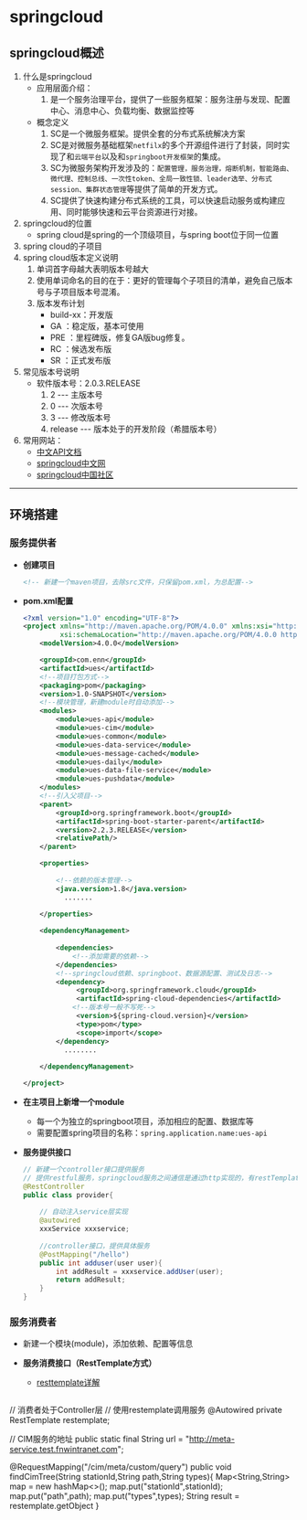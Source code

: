 # springcloud

## springcloud概述

1. 什么是springcloud
    * 应用层面介绍：
        1. 是一个服务治理平台，提供了一些服务框架：服务注册与发现、配置中心、消息中心、负载均衡、数据监控等
    * 概念定义
        1. SC是一个微服务框架。提供全套的分布式系统解决方案
        2. SC是对微服务基础框架`netfilx`的多个开源组件进行了封装，同时实现了和`云端平台`以及和`springboot开发框架`的集成。
        3. SC为微服务架构开发涉及的：`配置管理，服务治理，熔断机制，智能路由、微代理、控制总线、一次性token、全局一致性锁、leader选举、分布式session、集群状态管理`等提供了简单的开发方式。
        4. SC提供了快速构建分布式系统的工具，可以快速启动服务或构建应用、同时能够快速和云平台资源进行对接。
2. springcloud的位置
    * spring cloud是spring的一个顶级项目，与spring boot位于同一位置
3. spring cloud的子项目 
4. spring cloud版本定义说明
    1. 单词首字母越大表明版本号越大
    2. 使用单词命名的目的在于：更好的管理每个子项目的清单，避免自己版本号与子项目版本号混淆。
    3. 版本发布计划
        * build-xx：开发版
        * GA      ：稳定版，基本可使用
        * PRE     ：里程碑版，修复GA版bug修复。
        * RC      ：候选发布版
        * SR      ：正式发布版
5. 常见版本号说明
    * 软件版本号：2.0.3.RELEASE
        1. 2 --- 主版本号
        2. 0 --- 次版本号
        3. 3 --- 修改版本号
        4. release --- 版本处于的开发阶段（希腊版本号）
6. 常用网站：
    * [中文API文档](https://springcloud.cc/spring-cloud-dalston.html)
    * [springcloud中文网](https://springcloud.cc)
    * [springcloud中国社区](springcloud.cn)



---

## 环境搭建

### 服务提供者

* **创建项目**

  ```xml
  <!-- 新建一个maven项目，去除src文件，只保留pom.xml，为总配置-->
  ```

* **pom.xml配置**

  ```xml
  <?xml version="1.0" encoding="UTF-8"?>
  <project xmlns="http://maven.apache.org/POM/4.0.0" xmlns:xsi="http://www.w3.org/2001/XMLSchema-instance"
           xsi:schemaLocation="http://maven.apache.org/POM/4.0.0 http://maven.apache.org/xsd/maven-4.0.0.xsd">
      <modelVersion>4.0.0</modelVersion>
  
      <groupId>com.enn</groupId>
      <artifactId>ues</artifactId>
      <!--项目打包方式-->
      <packaging>pom</packaging>
      <version>1.0-SNAPSHOT</version>
      <!--模块管理，新建module时自动添加-->
      <modules>
          <module>ues-api</module>
          <module>ues-cim</module>
          <module>ues-common</module>
          <module>ues-data-service</module>
          <module>ues-message-cached</module>
          <module>ues-daily</module>
          <module>ues-data-file-service</module>
          <module>ues-pushdata</module>
      </modules>
      <!--引入父项目-->
      <parent>
          <groupId>org.springframework.boot</groupId>
          <artifactId>spring-boot-starter-parent</artifactId>
          <version>2.2.3.RELEASE</version>
          <relativePath/>
      </parent>
  
      <properties>
          
          <!--依赖的版本管理-->
          <java.version>1.8</java.version>
          	.......
          
      </properties>
  
      <dependencyManagement>
          
          <dependencies>
              <!--添加需要的依赖-->
          </dependencies>
          <!--springcloud依赖、springboot、数据源配置、测试及日志-->
          <dependency>
               <groupId>org.springframework.cloud</groupId>
               <artifactId>spring-cloud-dependencies</artifactId>
              <!--版本号一般不写死-->
               <version>${spring-cloud.version}</version>
               <type>pom</type>
               <scope>import</scope>
          </dependency>
          	........
          
      </dependencyManagement>
  
  </project>
  ```

* **在主项目上新增一个module**

  * 每一个为独立的springboot项目，添加相应的配置、数据库等
  * 需要配置spring项目的名称：`spring.application.name:ues-api`

* **服务提供接口**

  ```Java
  // 新建一个controller接口提供服务
  // 提供restful服务，springcloud服务之间通信是通过http实现的，有restTemplate和feign两种方式
  @RestController
  public class provider{
    
      // 自动注入service层实现
      @autowired
      xxxService xxxservice;
      
      //controller接口，提供具体服务
      @PostMapping("/hello")
      public int adduser(user user){
          int addResult = xxxservice.addUser(user);
          return addResult;
      }
  }
  ```
  



### 服务消费者

* 新建一个模块(module)，添加依赖、配置等信息



* **服务消费接口（RestTemplate方式）**

  * [resttemplate详解](https://www.cnblogs.com/chancy/p/8795334.html)
  
  ```Java
// 消费者处于Controller层
  // 使用restemplate调用服务
  @Autowired
  private RestTemplate restemplate;
  
  // CIM服务的地址
  public static final String url = "http://meta-service.test.fnwintranet.com";
  
  @RequestMapping("/cim/meta/custom/query")
  public void findCimTree(String stationId,String path,String types){
      Map<String,String> map = new hashMap<>();
      map.put("stationId",stationId);
      map.put("path",path);
      map.put("types",types);
      String result = restemplate.getObject
  }
  ```
  
  